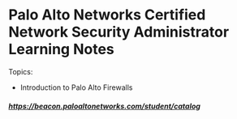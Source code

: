 # Palo Alto Networks Certified Network Security Administrator Learning Notes

Topics:

- Introduction to Palo Alto Firewalls

##### https://beacon.paloaltonetworks.com/student/catalog

